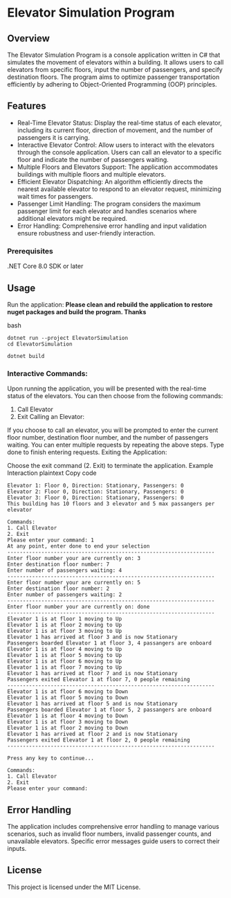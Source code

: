 # Elevator Simulation Program

## Overview
The Elevator Simulation Program is a console application written in C# that simulates the movement of elevators within a building. It allows users to call elevators from specific floors, input the number of passengers, and specify destination floors. The program aims to optimize passenger transportation efficiently by adhering to Object-Oriented Programming (OOP) principles.

## Features
- Real-Time Elevator Status: Display the real-time status of each elevator, including its current floor, direction of movement, and the number of passengers it is carrying.
- Interactive Elevator Control: Allow users to interact with the elevators through the console application. Users can call an elevator to a specific floor and indicate the number of passengers waiting.
- Multiple Floors and Elevators Support: The application accommodates buildings with multiple floors and multiple elevators.
- Efficient Elevator Dispatching: An algorithm efficiently directs the nearest available elevator to respond to an elevator request, minimizing wait times for passengers.
- Passenger Limit Handling: The program considers the maximum passenger limit for each elevator and handles scenarios where additional elevators might be required.
- Error Handling: Comprehensive error handling and input validation ensure robustness and user-friendly interaction.

### Prerequisites
.NET Core 8.0 SDK or later

## Usage
Run the application:
 **Please clean and rebuild the application to restore nuget packages and build the program. Thanks**
 
bash
```
dotnet run --project ElevatorSimulation
cd ElevatorSimulation
```
```
dotnet build
```

### Interactive Commands:

Upon running the application, you will be presented with the real-time status of the elevators.
You can then choose from the following commands:
1. Call Elevator
2. Exit
Calling an Elevator:

If you choose to call an elevator, you will be prompted to enter the current floor number, destination floor number, and the number of passengers waiting.
You can enter multiple requests by repeating the above steps. Type done to finish entering requests.
Exiting the Application:

Choose the exit command (2. Exit) to terminate the application.
Example Interaction
plaintext
Copy code
```
Elevator 1: Floor 0, Direction: Stationary, Passengers: 0
Elevator 2: Floor 0, Direction: Stationary, Passengers: 0
Elevator 3: Floor 0, Direction: Stationary, Passengers: 0
This building has 10 floors and 3 elevator and 5 max passangers per elevator

Commands:
1. Call Elevator
2. Exit
Please enter your command: 1
At any point, enter done to end your selection
-------------------------------------------------------------------
Enter floor number your are currently on: 3
Enter destination floor number: 7
Enter number of passengers waiting: 4
-------------------------------------------------------------------
Enter floor number your are currently on: 5
Enter destination floor number: 2
Enter number of passengers waiting: 2
-------------------------------------------------------------------
Enter floor number your are currently on: done
-------------------------------------------------------------------
Elevator 1 is at floor 1 moving to Up
Elevator 1 is at floor 2 moving to Up
Elevator 1 is at floor 3 moving to Up
Elevator 1 has arrived at floor 3 and is now Stationary
Passengers boarded Elevator 1 at floor 3, 4 passangers are onboard
Elevator 1 is at floor 4 moving to Up
Elevator 1 is at floor 5 moving to Up
Elevator 1 is at floor 6 moving to Up
Elevator 1 is at floor 7 moving to Up
Elevator 1 has arrived at floor 7 and is now Stationary
Passengers exited Elevator 1 at floor 7, 0 people remaining
-------------------------------------------------------------------
Elevator 1 is at floor 6 moving to Down
Elevator 1 is at floor 5 moving to Down
Elevator 1 has arrived at floor 5 and is now Stationary
Passengers boarded Elevator 1 at floor 5, 2 passangers are onboard
Elevator 1 is at floor 4 moving to Down
Elevator 1 is at floor 3 moving to Down
Elevator 1 is at floor 2 moving to Down
Elevator 1 has arrived at floor 2 and is now Stationary
Passengers exited Elevator 1 at floor 2, 0 people remaining
-------------------------------------------------------------------

Press any key to continue...

Commands:
1. Call Elevator
2. Exit
Please enter your command:
```

## Error Handling
The application includes comprehensive error handling to manage various scenarios, such as invalid floor numbers, invalid passenger counts, and unavailable elevators. Specific error messages guide users to correct their inputs.

## License
This project is licensed under the MIT License.
